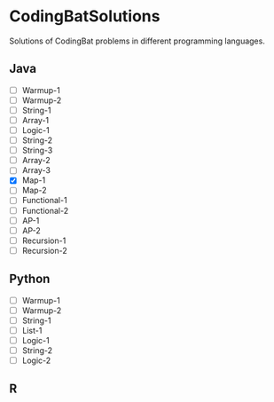 # CodingBatSolutions

Solutions of CodingBat problems in different programming languages.

## Java
- [ ] Warmup-1
- [ ] Warmup-2
- [ ] String-1
- [ ] Array-1
- [ ] Logic-1
- [ ] String-2
- [ ] String-3
- [ ] Array-2
- [ ] Array-3
- [x] Map-1
- [ ] Map-2
- [ ] Functional-1
- [ ] Functional-2
- [ ] AP-1
- [ ] AP-2
- [ ] Recursion-1
- [ ] Recursion-2

## Python
- [ ] Warmup-1
- [ ] Warmup-2
- [ ] String-1
- [ ] List-1
- [ ] Logic-1
- [ ] String-2
- [ ] Logic-2

## R
